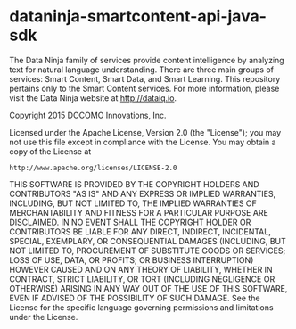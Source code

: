 # dataninja-smartcontent-api-java-sdk

The Data Ninja family of services provide content intelligence by analyzing text for natural language understanding.  There are three main groups of services: Smart Content, Smart Data, and Smart Learning.  This repository pertains only to the Smart Content services.  For more information, please visit the Data Ninja website at http://dataiq.io.

Copyright 2015 DOCOMO Innovations, Inc.

Licensed under the Apache License, Version 2.0 (the "License"); you may not use this file except in compliance with the License.
You may obtain a copy of the License at

    http://www.apache.org/licenses/LICENSE-2.0

THIS SOFTWARE IS PROVIDED BY THE COPYRIGHT HOLDERS AND CONTRIBUTORS "AS IS" AND ANY EXPRESS OR IMPLIED WARRANTIES, INCLUDING, BUT NOT LIMITED TO, THE IMPLIED WARRANTIES OF MERCHANTABILITY AND FITNESS FOR A PARTICULAR PURPOSE ARE DISCLAIMED. IN NO EVENT SHALL THE COPYRIGHT HOLDER OR CONTRIBUTORS BE LIABLE FOR ANY DIRECT, INDIRECT, INCIDENTAL, SPECIAL, EXEMPLARY, OR CONSEQUENTIAL DAMAGES (INCLUDING, BUT NOT LIMITED TO, PROCUREMENT OF SUBSTITUTE GOODS OR SERVICES; LOSS OF USE, DATA, OR PROFITS; OR BUSINESS INTERRUPTION) HOWEVER CAUSED AND ON ANY THEORY OF LIABILITY, WHETHER IN CONTRACT, STRICT LIABILITY, OR TORT (INCLUDING NEGLIGENCE OR OTHERWISE) ARISING IN ANY WAY OUT OF THE USE OF THIS SOFTWARE, EVEN IF ADVISED OF THE POSSIBILITY OF SUCH DAMAGE.
See the License for the specific language governing permissions and limitations under the License.
